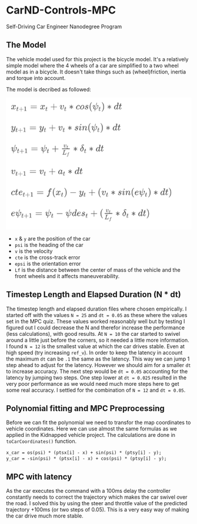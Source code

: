 # CarND-Controls-MPC
Self-Driving Car Engineer Nanodegree Program


## The Model

The vehicle model used for this project is the bicycle model. It's a relatively simple model where the 4 wheels of a car are simplified to a two wheel model as in a bicycle. It doesn't take things such as (wheel)friction, inertia and torque into account.

The model is decribed as followed:

![vehicle model](./vehicle_model.png)

- ```x``` & ```y``` are the position of the car
- ```psi``` is the heading of the car
- ```v``` is the velocity
- ```cte``` is the cross-track error
- ```epsi``` is the orientation error
- ```Lf``` is the distance between the center of mass of the vehicle and the front wheels and it affects maneuverability.

## Timestep Length and Elapsed Duration (N * dt)

The timestep length and elapsed duration files where chosen empirically. I started off with the values ```N = 25``` and ```dt = 0.05``` as these where the values set in the MPC quiz. These values worked reasonably well but by testing I figured out I could decrease the N and therefor increase the performance (less calculations), with good results. At ```N = 10``` the car started to swivel around a little just before the corners, so it needed a little more information.  I found ```N = 12``` is the smallest value at which the car drives stable. Even at high speed (try increasing ```ref_v```).
In order to keep the latency in account the maximum ```dt``` can be ```.1``` the same as the latency. This way we can jump 1 step ahead to adjust for the latency. However we should aim for a smaller ```dt``` to increase accuracy. The next step would be ```dt = 0.05``` accounting for the latency by jumping two steps. One step lower at ```dt = 0.025``` resulted in the very poor performance as we would need much more steps here to get some real accuracy. I settled for the combination of ```N = 12``` and ```dt = 0.05```.

## Polynomial fitting and MPC Preprocessing

Before we can fit the polynomial we need to transfor the map coordinates to vehicle coordinates. Here we can use almost the same formulas as we applied in the Kidnapped vehicle project. The calculations are done in ```toCarCoordinates()``` function.

```
x_car = os(psi) * (ptsx[i] - x) + sin(psi) * (ptsy[i] - y);
y_car = -sin(psi) * (ptsx[i] - x) + cos(psi) * (ptsy[i] - y);
```

## MPC with latency

As the car executes the command with a 100ms delay the controller constantly needs to correct the trajectory which makes the car swivel over the road. I solved this by using the steer and throttle value of the predicted trajectory +100ms (or two steps of 0.05). This is a very easy way of making the car drive much more stable.
